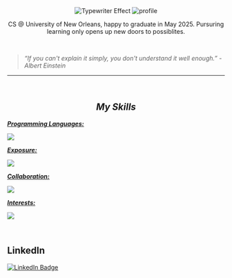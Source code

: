<div align="center">
  <img src="assets/typewriter.gif" alt="Typewriter Effect" />
  <img src="assets/typewriter.gif" alt="profile" />
  <p >CS @ University of New Orleans, happy to graduate in May 2025. Pursuring learning only opens up new doors to possiblites.</p>
  <br>
</div>


>*“If you can't explain it simply, you don't understand it well enough.” - Albert Einstein*

<hr>
<br>

<!-- Skills -->
<h2 align="center"><i>My Skills</i></h2>
<p align="left">
  <a href="https://skillicons.dev">
    <p><strong><i>Programming Languages:</i></strong></p>
      <img src="https://skillicons.dev/icons?i=java" />
    <p><strong><i>Exposure:</i></strong></p>
      <img src="https://skillicons.dev/icons?i=html,css,js,mysql,npm"/>
    <p><strong><i>Collaboration:</i></strong></p>
      <img src="https://skillicons.dev/icons?i=discord,git,github,gitlab,vscode"/>
    <p><strong><i>Interests:</i></strong></p>
      <img src="https://skillicons.dev/icons?i=spring,firebase,docker"/>
  </a>
</p><br>





<h2><strong>LinkedIn</strong></h2>
<p>
  <!-- LinkedIn -->
  <a href="https://www.linkedin.com/in/paul-tran-781790286/">
  <img src="https://img.shields.io/badge/linkedin-0A66C2?style=for-the-badge&logo=linkedin&link=https%3A%2F%2F" alt="LinkedIn Badge" align="center">
  </a>
</p>
